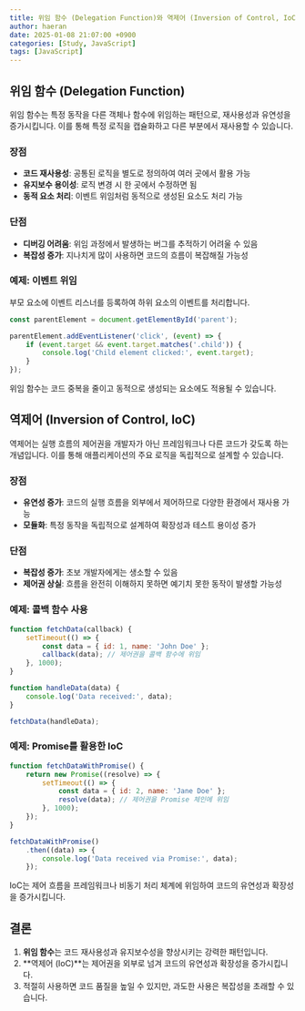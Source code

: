 ```yaml
---
title: 위임 함수 (Delegation Function)와 역제어 (Inversion of Control, IoC)
author: haeran
date: 2025-01-08 21:07:00 +0900
categories: [Study, JavaScript]
tags: [JavaScript]
---
```


## 위임 함수 (Delegation Function)

위임 함수는 특정 동작을 다른 객체나 함수에 위임하는 패턴으로, 재사용성과 유연성을 증가시킵니다. 이를 통해 특정 로직을 캡슐화하고 다른 부분에서 재사용할 수 있습니다.

### 장점
- **코드 재사용성**: 공통된 로직을 별도로 정의하여 여러 곳에서 활용 가능
- **유지보수 용이성**: 로직 변경 시 한 곳에서 수정하면 됨
- **동적 요소 처리**: 이벤트 위임처럼 동적으로 생성된 요소도 처리 가능

### 단점
- **디버깅 어려움**: 위임 과정에서 발생하는 버그를 추적하기 어려울 수 있음
- **복잡성 증가**: 지나치게 많이 사용하면 코드의 흐름이 복잡해질 가능성

### 예제: 이벤트 위임

부모 요소에 이벤트 리스너를 등록하여 하위 요소의 이벤트를 처리합니다.

```javascript
const parentElement = document.getElementById('parent');

parentElement.addEventListener('click', (event) => {
    if (event.target && event.target.matches('.child')) {
        console.log('Child element clicked:', event.target);
    }
});
```

위임 함수는 코드 중복을 줄이고 동적으로 생성되는 요소에도 적용될 수 있습니다.

## 역제어 (Inversion of Control, IoC)

역제어는 실행 흐름의 제어권을 개발자가 아닌 프레임워크나 다른 코드가 갖도록 하는 개념입니다. 이를 통해 애플리케이션의 주요 로직을 독립적으로 설계할 수 있습니다.

### 장점
- **유연성 증가**: 코드의 실행 흐름을 외부에서 제어하므로 다양한 환경에서 재사용 가능
- **모듈화**: 특정 동작을 독립적으로 설계하여 확장성과 테스트 용이성 증가

### 단점
- **복잡성 증가**: 초보 개발자에게는 생소할 수 있음
- **제어권 상실**: 흐름을 완전히 이해하지 못하면 예기치 못한 동작이 발생할 가능성

### 예제: 콜백 함수 사용

```javascript
function fetchData(callback) {
    setTimeout(() => {
        const data = { id: 1, name: 'John Doe' };
        callback(data); // 제어권을 콜백 함수에 위임
    }, 1000);
}

function handleData(data) {
    console.log('Data received:', data);
}

fetchData(handleData);
```

### 예제: Promise를 활용한 IoC

```javascript
function fetchDataWithPromise() {
    return new Promise((resolve) => {
        setTimeout(() => {
            const data = { id: 2, name: 'Jane Doe' };
            resolve(data); // 제어권을 Promise 체인에 위임
        }, 1000);
    });
}

fetchDataWithPromise()
    .then((data) => {
        console.log('Data received via Promise:', data);
    });
```

IoC는 제어 흐름을 프레임워크나 비동기 처리 체계에 위임하여 코드의 유연성과 확장성을 증가시킵니다.

## 결론

1. **위임 함수**는 코드 재사용성과 유지보수성을 향상시키는 강력한 패턴입니다.
2. **역제어 (IoC)**는 제어권을 외부로 넘겨 코드의 유연성과 확장성을 증가시킵니다.
3. 적절히 사용하면 코드 품질을 높일 수 있지만, 과도한 사용은 복잡성을 초래할 수 있습니다.
